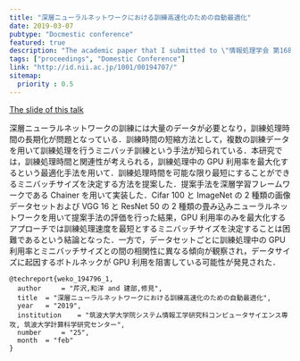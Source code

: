 ```yaml
---
title: "深層ニューラルネットワークにおける訓練高速化のための自動最適化"
date: 2019-03-07
pubtype: "Docmestic conference"
featured: true
description: "The academic paper that I submitted to \"情報処理学会 第168回 HPC 研究会報告 (HPC168)\""
tags: ["proceedings", "Domestic Conference"]
link: "http://id.nii.ac.jp/1001/00194707/"
sitemap:
  priority : 0.5
---
```


[The slide of this talk](https://speakerdeck.com/serihiro/shen-ceng-niyurarunetutowakuniokeruxun-lian-gao-su-hua-falsetamefalsezi-dong-zui-shi-hua)

深層ニューラルネットワークの訓練には大量のデータが必要となり，訓練処理時間の長期化が問題となっている．訓練時間の短縮方法として，複数の訓練データを用いて訓練処理を行うミニバッチ訓練という手法が知られている．本研究では，訓練処理時間と関連性が考えられる，訓練処理中の GPU 利用率を最大化するという最適化手法を用いて．訓練処理時間を可能な限り最短にすることができるミニバッチサイズを決定する方法を提案した．提案手法を深層学習フレームワークである Chainer を用いて実装した．Cifar 100 と ImageNet の 2 種類の画像データセットおよび VGG 16 と ResNet 50 の 2 種類の畳み込みニューラルネットワークを用いて提案手法の評価を行った結果，GPU 利用率のみを最大化するアプローチでは訓練処理速度を最短とするミニバッチサイズを決定することは困難であるという結論となった．一方で，データセットごとに訓練処理中の GPU 利用率とミニバッチサイズとの間の相関性に異なる傾向が観察され，データサイズに起因するボトルネックが GPU 利用を阻害している可能性が発見された．

```
@techreport{weko_194796_1,
  author	 = "芹沢,和洋 and 建部,修見",
  title	 = "深層ニューラルネットワークにおける訓練高速化のための自動最適化",
  year 	 = "2019",
  institution	 = "筑波大学大学院システム情報工学研究科コンピュータサイエンス専攻, 筑波大学計算科学研究センター",
  number	 = "25",
  month	 = "feb"
}
```
